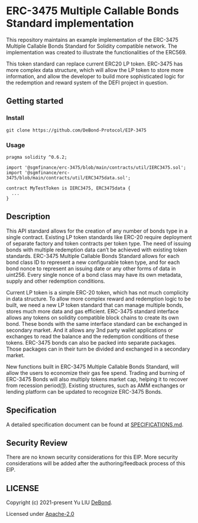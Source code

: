 ERC-3475 Multiple Callable Bonds Standard implementation
=============================================

This repository maintains an example implementation of the ERC-3475 Multiple Callable Bonds Standard for Solidity compatible network. The implementation was created to illustrate the functionalities of the ERC569.  

This token standard can replace current ERC20 LP token. ERC-3475 has more complex data structure, which will allow the LP token to store more information, and allow the developer to build more sophisticated logic for the redemption and reward system of the DEFI project in question.

## Getting started

### Install

`git clone https://github.com/DeBond-Protocol/EIP-3475`

### Usage

```solidity
pragma solidity ^0.6.2;

import '@sgmfinance/erc-3475/blob/main/contracts/util/IERC3475.sol';
import '@sgmfinance/erc-3475/blob/main/contracts/util/ERC3475data.sol';

contract MyTestToken is IERC3475, ERC3475data {
  ...
}
```



## Description

This API standard allows for the creation of any number of bonds type in a single contract. Existing LP token standards like ERC-20 require deployment of separate factory and token contracts per token type. The need of issuing bonds with multiple redemption data can’t be achieved with existing token standards. ERC-3475 Multiple Callable Bonds Standard allows for each bond class ID to represent a new configurable token type, and for each bond nonce to represent an issuing date or any other forms of data in uint256. Every single nonce of a bond class may have its own metadata, supply and other redemption conditions.

Current LP token is a simple ERC-20 token, which has not much complicity in data structure. To allow more complex reward and redemption logic to be built, we need a new LP token standard that can manage multiple bonds, stores much more data and gas efficient.  ERC-3475 standard interface allows any tokens on solidity compatible block chains to create its own bond. These bonds with the same interface standard can be exchanged in secondary market. And it allows any 3nd party wallet applications or exchanges to read the balance and the redemption conditions of these tokens. ERC-3475 bonds can also be packed into separate packages. Those packages can in their turn be divided and exchanged in a secondary market.

New functions built in ERC-3475 Multiple Callable Bonds Standard, will allow the users to economize their gas fee spend. Trading and burning of ERC-3475 Bonds will also multiply tokens market cap, helping it to recover from recession period[(1)](https://medium.com/coinmonks/the-future-of-algorithmic-stable-coin-13ddbc27485). Existing structures, such as AMM exchanges or lending platform can be updated to recognize ERC-3475 Bonds.

## Specification

A detailed specification document can be found at [SPECIFICATIONS.md](<https://github.com/sgmfinance/erc-3475/blob/main/SPECIFICATIONS.md>).

## Security Review

There are no known security considerations for this EIP. More security considerations will be added after the authoring/feedback process of this EIP.

## LICENSE

Copyright (c) 2021-present Yu LIU [DeBond](https://DeBond.org).

Licensed under [Apache-2.0](./LICENSE)
